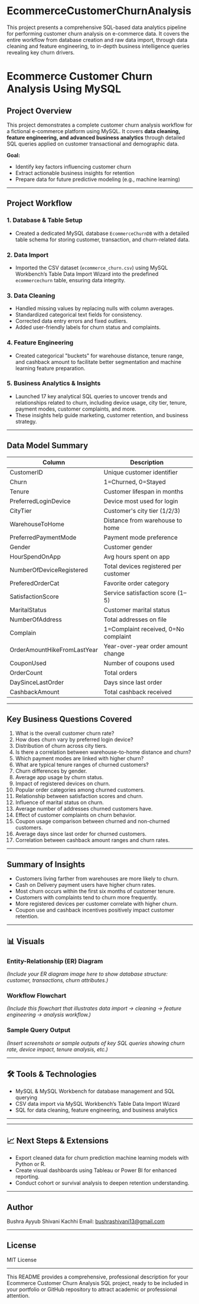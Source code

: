 # EcommerceCustomerChurnAnalysis
This project presents a comprehensive SQL-based data analytics pipeline for performing customer churn analysis on e-commerce data. It covers the entire workflow from database creation and raw data import, through data cleaning and feature engineering, to in-depth business intelligence queries revealing key churn drivers.
# Ecommerce Customer Churn Analysis Using MySQL

##  Project Overview

This project demonstrates a complete customer churn analysis workflow for a fictional e-commerce platform using MySQL. It covers **data cleaning, feature engineering, and advanced business analytics** through detailed SQL queries applied on customer transactional and demographic data.

**Goal:**  
- Identify key factors influencing customer churn  
- Extract actionable business insights for retention  
- Prepare data for future predictive modeling (e.g., machine learning)

***

##  Project Workflow

### 1. Database & Table Setup
- Created a dedicated MySQL database `EcommerceChurnDB` with a detailed table schema for storing customer, transaction, and churn-related data.

### 2. Data Import
- Imported the CSV dataset (`ecommerce_churn.csv`) using MySQL Workbench’s Table Data Import Wizard into the predefined `ecommercechurn` table, ensuring data integrity.

### 3. Data Cleaning
- Handled missing values by replacing nulls with column averages.
- Standardized categorical text fields for consistency.
- Corrected data entry errors and fixed outliers.
- Added user-friendly labels for churn status and complaints.

### 4. Feature Engineering
- Created categorical "buckets" for warehouse distance, tenure range, and cashback amount to facilitate better segmentation and machine learning feature preparation.

### 5. Business Analytics & Insights
- Launched 17 key analytical SQL queries to uncover trends and relationships related to churn, including device usage, city tier, tenure, payment modes, customer complaints, and more.
- These insights help guide marketing, customer retention, and business strategy.

***

##  Data Model Summary

| Column                   | Description                                         |
|--------------------------|-----------------------------------------------------|
| CustomerID               | Unique customer identifier                          |
| Churn                    | 1=Churned, 0=Stayed                                 |
| Tenure                   | Customer lifespan in months                         |
| PreferredLoginDevice     | Device most used for login                          |
| CityTier                 | Customer's city tier (1/2/3)                        |
| WarehouseToHome          | Distance from warehouse to home                     |
| PreferredPaymentMode     | Payment mode preference                             |
| Gender                   | Customer gender                                     |
| HourSpendOnApp           | Avg hours spent on app                              |
| NumberOfDeviceRegistered | Total devices registered per customer               |
| PreferedOrderCat         | Favorite order category                             |
| SatisfactionScore        | Service satisfaction score (1–5)                    |
| MaritalStatus            | Customer marital status                             |
| NumberOfAddress          | Total addresses on file                             |
| Complain                 | 1=Complaint received, 0=No complaint                |
| OrderAmountHikeFromLastYear | Year-over-year order amount change              |
| CouponUsed               | Number of coupons used                              |
| OrderCount               | Total orders                                        |
| DaySinceLastOrder        | Days since last order                               |
| CashbackAmount           | Total cashback received                             |

***

##  Key Business Questions Covered

1. What is the overall customer churn rate?  
2. How does churn vary by preferred login device?  
3. Distribution of churn across city tiers.  
4. Is there a correlation between warehouse-to-home distance and churn?  
5. Which payment modes are linked with higher churn?  
6. What are typical tenure ranges of churned customers?  
7. Churn differences by gender.  
8. Average app usage by churn status.  
9. Impact of registered devices on churn.  
10. Popular order categories among churned customers.  
11. Relationship between satisfaction scores and churn.  
12. Influence of marital status on churn.  
13. Average number of addresses churned customers have.  
14. Effect of customer complaints on churn behavior.  
15. Coupon usage comparison between churned and non-churned customers.  
16. Average days since last order for churned customers.  
17. Correlation between cashback amount ranges and churn rates.

***

##  Summary of Insights

- Customers living farther from warehouses are more likely to churn.  
- Cash on Delivery payment users have higher churn rates.  
- Most churn occurs within the first six months of customer tenure.  
- Customers with complaints tend to churn more frequently.  
- More registered devices per customer correlate with higher churn.  
- Coupon use and cashback incentives positively impact customer retention.

***

## 📊 Visuals

### Entity-Relationship (ER) Diagram  
*(Include your ER diagram image here to show database structure: customer, transactions, churn attributes.)*

### Workflow Flowchart  
*(Include this flowchart that illustrates data import → cleaning → feature engineering → analysis workflow.)*

### Sample Query Output  
*(Insert screenshots or sample outputs of key SQL queries showing churn rate, device impact, tenure analysis, etc.)*

***

## 🛠️ Tools & Technologies

- MySQL & MySQL Workbench for database management and SQL querying  
- CSV data import via MySQL Workbench’s Table Data Import Wizard  
- SQL for data cleaning, feature engineering, and business analytics  

***

***

## 📈 Next Steps & Extensions

- Export cleaned data for churn prediction machine learning models with Python or R.  
- Create visual dashboards using Tableau or Power BI for enhanced reporting.  
- Conduct cohort or survival analysis to deepen retention understanding.

***

## Author

Bushra Ayyub Shivani Kachhi
Email: bushrashivani13@gmail.com

***

## License

MIT License

***

This README provides a comprehensive, professional description for your Ecommerce Customer Churn Analysis SQL project, ready to be included in your portfolio or GitHub repository to attract academic or professional attention.
